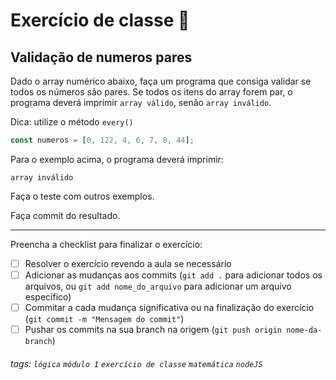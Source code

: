 
# Exercício de classe 🏫

## Validação de numeros pares

Dado o array numérico abaixo, faça um programa que consiga validar se todos os números são pares. Se todos os itens do array forem par, o programa deverá imprimir `array válido`, senão `array inválido`.

Dica: utilize o método `every()`

```javascript
const numeros = [0, 122, 4, 6, 7, 8, 44];
```

Para o exemplo acima, o programa deverá imprimir:

```
array inválido
```

Faça o teste com outros exemplos.

Faça commit do resultado.

---

Preencha a checklist para finalizar o exercício:

-   [ ] Resolver o exercício revendo a aula se necessário
-   [ ] Adicionar as mudanças aos commits (`git add .` para adicionar todos os arquivos, ou `git add nome_do_arquivo` para adicionar um arquivo específico)
-   [ ] Commitar a cada mudança significativa ou na finalização do exercício (`git commit -m "Mensagem do commit"`)
-   [ ] Pushar os commits na sua branch na origem (`git push origin nome-da-branch`)

###### tags: `lógica` `módulo 1` `exercício de classe` `matemática` `nodeJS`
